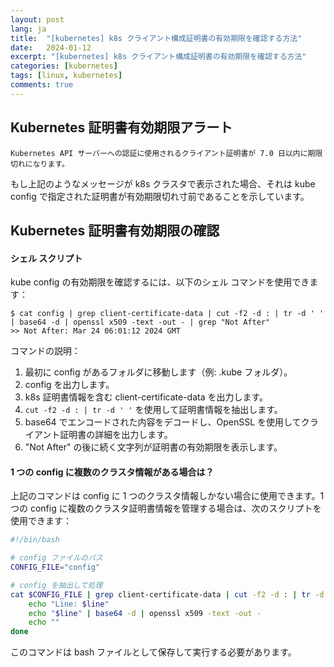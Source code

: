 ```yaml
---
layout: post
lang: ja
title:  "[kubernetes] k8s クライアント構成証明書の有効期限を確認する方法"
date:   2024-01-12
excerpt: "[kubernetes] k8s クライアント構成証明書の有効期限を確認する方法"
categories: [kubernetes]
tags: [linux, kubernetes]
comments: true
---
```


## Kubernetes 証明書有効期限アラート
```
Kubernetes API サーバーへの認証に使用されるクライアント証明書が 7.0 日以内に期限切れになります。
```
もし上記のようなメッセージが k8s クラスタで表示された場合、それは kube config で指定された証明書が有効期限切れ寸前であることを示しています。

## Kubernetes 証明書有効期限の確認
#### シェル スクリプト
kube config の有効期限を確認するには、以下のシェル コマンドを使用できます：
```
$ cat config | grep client-certificate-data | cut -f2 -d : | tr -d ' ' | base64 -d | openssl x509 -text -out - | grep "Not After"
>> Not After: Mar 24 06:01:12 2024 GMT
```
コマンドの説明：

1) 最初に config があるフォルダに移動します（例: .kube フォルダ）。
2) config を出力します。
3) k8s 証明書情報を含む client-certificate-data を出力します。
4) `cut -f2 -d : | tr -d ' '` を使用して証明書情報を抽出します。
5) base64 でエンコードされた内容をデコードし、OpenSSL を使用してクライアント証明書の詳細を出力します。
6) "Not After" の後に続く文字列が証明書の有効期限を表示します。

#### 1 つの config に複数のクラスタ情報がある場合は？
上記のコマンドは config に 1 つのクラスタ情報しかない場合に使用できます。1 つの config に複数のクラスタ証明書情報を管理する場合は、次のスクリプトを使用できます：
```bash
#!/bin/bash

# config ファイルのパス
CONFIG_FILE="config"

# config を抽出して処理
cat $CONFIG_FILE | grep client-certificate-data | cut -f2 -d : | tr -d ' ' | while read -r line; do
    echo "Line: $line"
    echo "$line" | base64 -d | openssl x509 -text -out -
    echo ""
done
```
このコマンドは bash ファイルとして保存して実行する必要があります。

